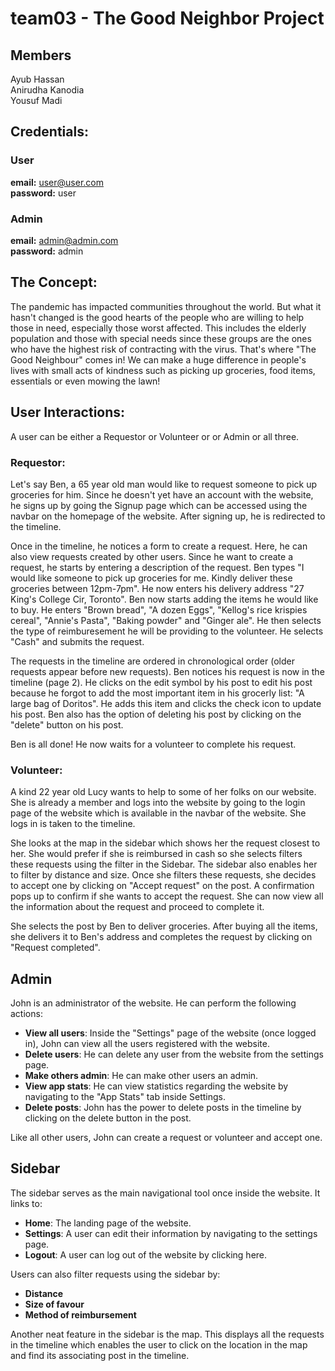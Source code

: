 # team03 - The Good Neighbor Project #

## Members ##
Ayub Hassan <br/>
Anirudha Kanodia <br/>
Yousuf Madi <br/>

## Credentials: ##
### User <br/>
__email:__ user@user.com <br/>
__password:__ user <br/>

### Admin <br/>
__email:__ admin@admin.com <br/>
__password:__ admin <br/>


## The Concept:
The pandemic has impacted communities throughout the world. But what it hasn't changed is the good hearts of the people who are willing to help those in need, especially those worst affected. This includes the elderly population and those with special needs since these groups are the ones who have the highest risk of contracting with the virus. That's where "The Good Neighbour" comes in! We can make a huge difference in people's lives with small acts of kindness such as picking up groceries, food items, essentials or even mowing the lawn!

## User Interactions:
A user can be either a Requestor or Volunteer or or Admin or all three.

### Requestor:
Let's say Ben, a 65 year old man would like to request someone to pick up groceries for him. Since he doesn't yet have an account with the website, he signs up by going the Signup page which can be accessed using the navbar on the homepage of the website. After signing up, he is redirected to the timeline.

Once in the timeline, he notices a form to create a request. Here, he can  also view requests created by other users. Since he want to create a request, he starts by entering a description of the request. Ben types "I would like someone to pick up groceries for me. Kindly deliver these groceries between 12pm-7pm". He now enters his delivery address "27 King's College Cir, Toronto". Ben now starts adding the items he would like to buy. He enters "Brown bread", "A dozen Eggs", "Kellog's rice krispies cereal", "Annie's Pasta", "Baking powder" and "Ginger ale". He then selects the type of reimburesement he will be providing to the volunteer. He selects "Cash" and submits the request.

The requests in the timeline are ordered in chronological order (older requests appear before new requests). Ben notices his request is now in the timeline (page 2). He clicks on the edit symbol by his post to edit his post because he forgot to add the most important item in his grocerly list: "A large bag of Doritos". He adds this item and clicks the check icon to update his post. Ben also has the option of deleting his post by clicking on the "delete" button on his post.

Ben is all done! He now waits for a volunteer to complete his request.

### Volunteer:
A kind 22 year old Lucy wants to help to some of her folks on our website. She is already a member and logs into the website by going to the login page of the website which is available in the navbar of the website. She logs in is taken to the timeline. 

She looks at the map in the sidebar which shows her the request closest to her. She would prefer if she is reimbursed in cash so she selects filters these requests using the filter in the Sidebar. The sidebar also enables her to filter by distance and size. Once she filters these requests, she decides to accept one by clicking on "Accept request" on the post. A confirmation pops up to confirm if she wants to accept the request. She can now view all the information about the request and proceed to complete it.

She selects the post by Ben to deliver groceries. After buying all the items, she delivers it to Ben's address and completes the request by clicking on "Request completed".


## Admin
John is an administrator of the website. He can perform the following actions:

- __View all users__: Inside the "Settings" page of the website (once logged in), John can view all the users registered with the website.
- __Delete users__: He can delete any user from the website from the settings page. 
- __Make others admin__: He can make other users an admin.
- __View app stats__: He can view statistics regarding the website by navigating to the "App Stats" tab inside Settings.
- __Delete posts__: John has the power to delete posts in the timeline by clicking on the delete button in the post.

Like all other users, John can create a request or volunteer and accept one.

## Sidebar
The sidebar serves as the main navigational tool once inside the website. It links to:

- __Home__: The landing page of the website.<br/>
- __Settings__: A user can edit their information by navigating to the settings page.<br/>
- __Logout__: A user can log out of the website by clicking here.<br/>

Users can also filter requests using the sidebar by:
- __Distance__
- __Size of favour__
- __Method of reimbursement__

Another neat feature in the sidebar is the map. This displays all the requests in the timeline which enables the user to click on the location in the map and find its associating post in the timeline.
